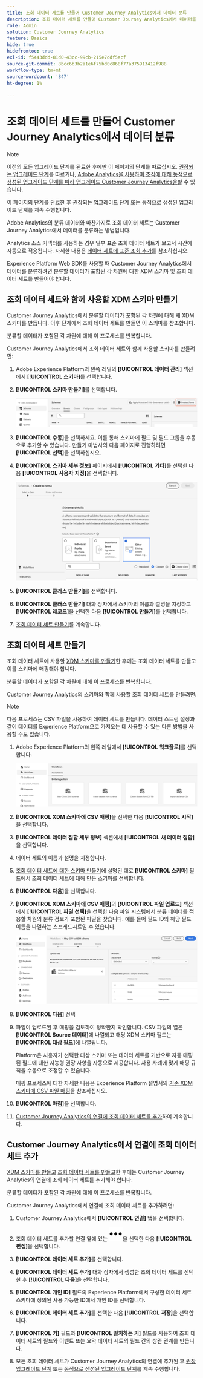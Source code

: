 ```yaml
---
title: 조회 데이터 세트를 만들어 Customer Journey Analytics에서 데이터 분류
description: 조회 데이터 세트를 만들어 Customer Journey Analytics에서 데이터를 분류하는 방법 알아보기
role: Admin
solution: Customer Journey Analytics
feature: Basics
hide: true
hidefromtoc: true
exl-id: f5443ddd-81d0-43cc-99cb-215e7ddf5acf
source-git-commit: 8bcc6b3b2a1e6f75bd0c868f77a375913412f988
workflow-type: tm+mt
source-wordcount: '847'
ht-degree: 1%

---
```


# 조회 데이터 세트를 만들어 Customer Journey Analytics에서 데이터 분류

>[!NOTE]
> 
>이전의 모든 업그레이드 단계를 완료한 후에만 이 페이지의 단계를 따르십시오. [권장되는 업그레이드 단계](/help/getting-started/cja-upgrade/cja-upgrade-recommendations.md#recommended-upgrade-steps-for-most-organizations)를 따르거나, [Adobe Analytics을 사용하여 조직에 대해 동적으로 생성된 업그레이드 단계를 따라 업그레이드 Customer Journey Analytics을](https://gigazelle.github.io/cja-ttv/)할 수 있습니다.
>
>이 페이지의 단계를 완료한 후 권장되는 업그레이드 단계 또는 동적으로 생성된 업그레이드 단계를 계속 수행합니다.

Adobe Analytics의 분류 데이터와 마찬가지로 조회 데이터 세트는 Customer Journey Analytics에서 데이터를 분류하는 방법입니다.

Analytics 소스 커넥터를 사용하는 경우 일부 표준 조회 데이터 세트가 보고서 시간에 자동으로 적용됩니다. 자세한 내용은 [데이터 세트에 표준 조회 추가](/help/connections/standard-lookups.md)를 참조하십시오.

Experience Platform Web SDK를 사용할 때 Customer Journey Analytics에서 데이터를 분류하려면 분류할 데이터가 포함된 각 차원에 대한 XDM 스키마 및 조회 데이터 세트를 만들어야 합니다.

## 조회 데이터 세트와 함께 사용할 XDM 스키마 만들기

Customer Journey Analytics에서 분류할 데이터가 포함된 각 차원에 대해 새 XDM 스키마를 만듭니다. 이후 단계에서 조회 데이터 세트를 만들면 이 스키마를 참조합니다.

분류할 데이터가 포함된 각 차원에 대해 이 프로세스를 반복합니다.

Customer Journey Analytics에서 조회 데이터 세트와 함께 사용할 스키마를 만들려면:

1. Adobe Experience Platform의 왼쪽 레일의 **[!UICONTROL 데이터 관리]** 섹션에서 **[!UICONTROL 스키마]**&#x200B;를 선택합니다.

1. **[!UICONTROL 스키마 만들기]**&#x200B;를 선택합니다.

   ![스키마 만들기 단추](assets/schema-create.png)

1. **[!UICONTROL 수동]**&#x200B;을 선택하세요. 이를 통해 스키마에 필드 및 필드 그룹을 수동으로 추가할 수 있습니다. 만들기 마법사의 다음 페이지로 진행하려면 **[!UICONTROL 선택]**&#x200B;을 선택하십시오.

1. **[!UICONTROL 스키마 세부 정보]** 페이지에서 **[!UICONTROL 기타]**&#x200B;를 선택한 다음 **[!UICONTROL 사용자 지정]**&#x200B;을 선택합니다.

   ![사용자 지정 만들기](assets/schema-custom.png)

1. **[!UICONTROL 클래스 만들기]**&#x200B;를 선택합니다.

   <!-- add screenshot -->

1. **[!UICONTROL 클래스 만들기]** 대화 상자에서 스키마의 이름과 설명을 지정하고 **[!UICONTROL 레코드]**&#x200B;을 선택한 다음 **[!UICONTROL 만들기]**&#x200B;를 선택합니다.

1. [조회 데이터 세트 만들기](#create-a-lookup-dataset)를 계속합니다.

## 조회 데이터 세트 만들기

조회 데이터 세트에 사용할 [XDM 스키마를 만들기](#create-an-xdm-schema-for-lookup-datasets)한 후에는 조회 데이터 세트를 만들고 이를 스키마에 매핑해야 합니다.

분류할 데이터가 포함된 각 차원에 대해 이 프로세스를 반복합니다.

Customer Journey Analytics의 스키마와 함께 사용할 조회 데이터 세트를 만들려면:

>[!NOTE]
>
>다음 프로세스는 CSV 파일을 사용하여 데이터 세트를 만듭니다. 데이터 스트림 설정과 같이 데이터를 Experience Platform으로 가져오는 데 사용할 수 있는 다른 방법을 사용할 수도 있습니다.

1. Adobe Experience Platform의 왼쪽 레일에서 **[!UICONTROL 워크플로]**&#x200B;를 선택합니다.

   ![사용자 지정 만들기](assets/lookup-dataset-workflows.png)

1. **[!UICONTROL XDM 스키마에 CSV 매핑]**&#x200B;을 선택한 다음 **[!UICONTROL 시작]**&#x200B;을 선택합니다.

1. **[!UICONTROL 데이터 집합 세부 정보]** 섹션에서 **[!UICONTROL 새 데이터 집합]**&#x200B;을 선택합니다.

1. 데이터 세트의 이름과 설명을 지정합니다.

1. [조회 데이터 세트에 대한 스키마 만들기](#create-a-schema-for-lookup-datasets)에 설명된 대로 **[!UICONTROL 스키마]** 필드에서 조회 데이터 세트에 대해 만든 스키마를 선택합니다.

1. **[!UICONTROL 다음]**&#x200B;을 선택합니다.

1. **[!UICONTROL XDM 스키마에 CSV 매핑]**&#x200B;의 **[!UICONTROL 파일 업로드]** 섹션에서 **[!UICONTROL 파일 선택]**&#x200B;을 선택한 다음 파일 시스템에서 분류 데이터를 적용할 차원의 분류 정보가 포함된 파일을 찾습니다. 예를 들어 필드 ID와 해당 필드 이름을 나열하는 스프레드시트일 수 있습니다. <!-- correct? How can I better explain what this file is?-->

   ![CSV 파일 매핑](assets/lookup-map-csv.png)

1. **[!UICONTROL 다음]** 선택

1. 파일이 업로드된 후 매핑을 검토하여 정확한지 확인합니다. CSV 파일의 열은 **[!UICONTROL Source 데이터]**&#x200B;에 나열되고 해당 XDM 스키마 필드는 **[!UICONTROL 대상 필드]**&#x200B;에 나열됩니다.

   Platform은 사용자가 선택한 대상 스키마 또는 데이터 세트를 기반으로 자동 매핑된 필드에 대한 지능형 권장 사항을 자동으로 제공합니다. 사용 사례에 맞게 매핑 규칙을 수동으로 조정할 수 있습니다.

   매핑 프로세스에 대한 자세한 내용은 Experience Platform 설명서의 [기존 XDM 스키마에 CSV 파일 매핑](https://experienceleague.adobe.com/en/docs/experience-platform/ingestion/tutorials/map-csv/existing-schema)을 참조하십시오.

1. **[!UICONTROL 마침]**&#x200B;을 선택합니다.

1. [Customer Journey Analytics의 연결에 조회 데이터 세트를 추가](#add-the-lookup-dataset-to-your-connection-in-customer-journey-analytics)하여 계속합니다.

## Customer Journey Analytics에서 연결에 조회 데이터 세트 추가

[XDM 스키마를 만들고](#create-an-xdm-schema-for-lookup-datasets) [조회 데이터 세트를 만들고](#create-a-lookup-dataset)한 후에는 Customer Journey Analytics의 연결에 조회 데이터 세트를 추가해야 합니다.

분류할 데이터가 포함된 각 차원에 대해 이 프로세스를 반복합니다.

Customer Journey Analytics에서 연결에 조회 데이터 세트를 추가하려면:

1. Customer Journey Analytics에서 **[!UICONTROL 연결]** 탭을 선택합니다.

1. 조회 데이터 세트를 추가할 연결 옆에 있는 ![기타 아이콘](assets/More.svg)을 선택한 다음 **[!UICONTROL 편집]**&#x200B;을 선택합니다.

   <!-- add screenshot -->

1. **[!UICONTROL 데이터 세트 추가]**&#x200B;를 선택합니다.

1. **[!UICONTROL 데이터 세트 추가]** 대화 상자에서 생성한 조회 데이터 세트를 선택한 후 **[!UICONTROL 다음]**&#x200B;을 선택합니다.

1. **[!UICONTROL 개인 ID]** 필드의 Experience Platform에서 구성한 데이터 세트 스키마에 정의된 사용 가능한 ID에서 개인 ID를 선택합니다. <!-- fill out other fields? -->

1. **[!UICONTROL 데이터 세트 추가]**&#x200B;를 선택한 다음 **[!UICONTROL 저장]**&#x200B;을 선택합니다.

   <!-- is there a step right in between here where you select the dataset -->

1. **[!UICONTROL 키]** 필드와 **[!UICONTROL 일치하는 키]** 필드를 사용하여 조회 데이터 세트의 필드와 이벤트 또는 요약 데이터 세트의 필드 간의 상관 관계를 만듭니다.

1. 모든 조회 데이터 세트가 Customer Journey Analytics의 연결에 추가된 후 [권장 업그레이드 단계](/help/getting-started/cja-upgrade/cja-upgrade-recommendations.md#recommended-upgrade-steps-for-most-organizations) 또는 [동적으로 생성된 업그레이드 단계](https://gigazelle.github.io/cja-ttv/)를 계속 수행합니다.

